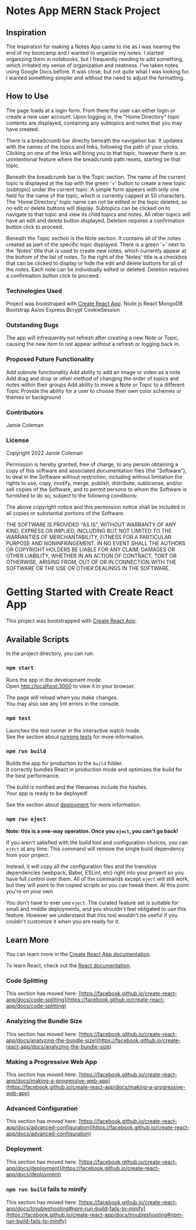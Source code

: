 # Notes App MERN Stack Project

## Inspiration
The inspiration for making a Notes App came to me as I was nearing the end of my bootcamp and I wanted to organize my notes. I started organizing them in notebooks, but I frequently needing to add something, which irritated my sense of organization and neatness. I've taken notes using Google Docs before. It was close, but not quite what I was looking for. I wanted something simpler and without the need to adjust the formatting.

## How to Use
The page loads at a login form. From there the user can either login or create a new user account. Upon logging in, the "Home Directory" topic contents are displayed, containing any subtopics and notes that you may have created. 

There is a breadcrumb bar directly beneath the navigation bar. It updates with the names of the topics and links, following the path of your clicks. Clicking on one of the links will bring you to that topic, however there is an unintentional feature where the breadcrumb path resets, starting on that topic.

Beneath the breadcrumb bar is the Topic section. The name of the current topic is displayed at the top with the green '+' button to create a new topic (subtopic) under the current topic. A simple form appears with only one field for the name of the topic, which is currently capped at 50 characters. The 'Home Directory' topic name can not be edited or the topic deleted, so no edit or delete buttons will display. Subtopics can be clicked on to navigate to that topic and view its child topics and notes. All other topics will have an edit and delete button displayed. Deletion requires a confirmation button click to proceed.

Beneath the Topic section is the Note section. It contains all of the notes created as part of the specific topic displayed. There is a green '+' next to the 'Notes' title that is used to create new notes, which currently appear at the bottom of the list of notes. To the right of the 'Notes' title is a checkbox that can be clicked to display or hide the edit and delete buttons for all of the notes. Each note can be individually edited or deleted. Deletion requires a confirmation button click to proceed.

### Technologies Used
Project was bootstraped with [Create React App](https://github.com/facebook/create-react-app).
Node.js
React
MongoDB
Bootstrap
Axios
Express
Bcrypt
CookieSession

### Outstanding Bugs
The app will infrequently not refresh after creating a new Note or Topic, causing the new item to not appear without a refresh or logging back in.

### Proposed Future Functionality
Add subnote functionality
Add ability to add an image or video as a note
Add drag and drop or other method of changing the order of topics and notes within their groups
Add ability to move a Note or Topic to a different Topic
Provide the ability for a user to choose their own color schemes or themes or background

### Contributors 
Jamie Coleman

### License
Copyright 2022 Jamie Coleman

Permission is hereby granted, free of charge, to any person obtaining a copy of this software and associated documentation files (the "Software"), to deal in the Software without restriction, including without limitation the rights to use, copy, modify, merge, publish, distribute, sublicense, and/or sell copies of the Software, and to permit persons to whom the Software is furnished to do so, subject to the following conditions:

The above copyright notice and this permission notice shall be included in all copies or substantial portions of the Software.

THE SOFTWARE IS PROVIDED "AS IS", WITHOUT WARRANTY OF ANY KIND, EXPRESS OR IMPLIED, INCLUDING BUT NOT LIMITED TO THE WARRANTIES OF MERCHANTABILITY, FITNESS FOR A PARTICULAR PURPOSE AND NONINFRINGEMENT. IN NO EVENT SHALL THE AUTHORS OR COPYRIGHT HOLDERS BE LIABLE FOR ANY CLAIM, DAMAGES OR OTHER LIABILITY, WHETHER IN AN ACTION OF CONTRACT, TORT OR OTHERWISE, ARISING FROM, OUT OF OR IN CONNECTION WITH THE SOFTWARE OR THE USE OR OTHER DEALINGS IN THE SOFTWARE.















































# Getting Started with Create React App

This project was bootstrapped with [Create React App](https://github.com/facebook/create-react-app).

## Available Scripts

In the project directory, you can run:

### `npm start`

Runs the app in the development mode.\
Open [http://localhost:3000](http://localhost:3000) to view it in your browser.

The page will reload when you make changes.\
You may also see any lint errors in the console.

### `npm test`

Launches the test runner in the interactive watch mode.\
See the section about [running tests](https://facebook.github.io/create-react-app/docs/running-tests) for more information.

### `npm run build`

Builds the app for production to the `build` folder.\
It correctly bundles React in production mode and optimizes the build for the best performance.

The build is minified and the filenames include the hashes.\
Your app is ready to be deployed!

See the section about [deployment](https://facebook.github.io/create-react-app/docs/deployment) for more information.

### `npm run eject`

**Note: this is a one-way operation. Once you `eject`, you can't go back!**

If you aren't satisfied with the build tool and configuration choices, you can `eject` at any time. This command will remove the single build dependency from your project.

Instead, it will copy all the configuration files and the transitive dependencies (webpack, Babel, ESLint, etc) right into your project so you have full control over them. All of the commands except `eject` will still work, but they will point to the copied scripts so you can tweak them. At this point you're on your own.

You don't have to ever use `eject`. The curated feature set is suitable for small and middle deployments, and you shouldn't feel obligated to use this feature. However we understand that this tool wouldn't be useful if you couldn't customize it when you are ready for it.

## Learn More

You can learn more in the [Create React App documentation](https://facebook.github.io/create-react-app/docs/getting-started).

To learn React, check out the [React documentation](https://reactjs.org/).

### Code Splitting

This section has moved here: [https://facebook.github.io/create-react-app/docs/code-splitting](https://facebook.github.io/create-react-app/docs/code-splitting)

### Analyzing the Bundle Size

This section has moved here: [https://facebook.github.io/create-react-app/docs/analyzing-the-bundle-size](https://facebook.github.io/create-react-app/docs/analyzing-the-bundle-size)

### Making a Progressive Web App

This section has moved here: [https://facebook.github.io/create-react-app/docs/making-a-progressive-web-app](https://facebook.github.io/create-react-app/docs/making-a-progressive-web-app)

### Advanced Configuration

This section has moved here: [https://facebook.github.io/create-react-app/docs/advanced-configuration](https://facebook.github.io/create-react-app/docs/advanced-configuration)

### Deployment

This section has moved here: [https://facebook.github.io/create-react-app/docs/deployment](https://facebook.github.io/create-react-app/docs/deployment)

### `npm run build` fails to minify

This section has moved here: [https://facebook.github.io/create-react-app/docs/troubleshooting#npm-run-build-fails-to-minify](https://facebook.github.io/create-react-app/docs/troubleshooting#npm-run-build-fails-to-minify)